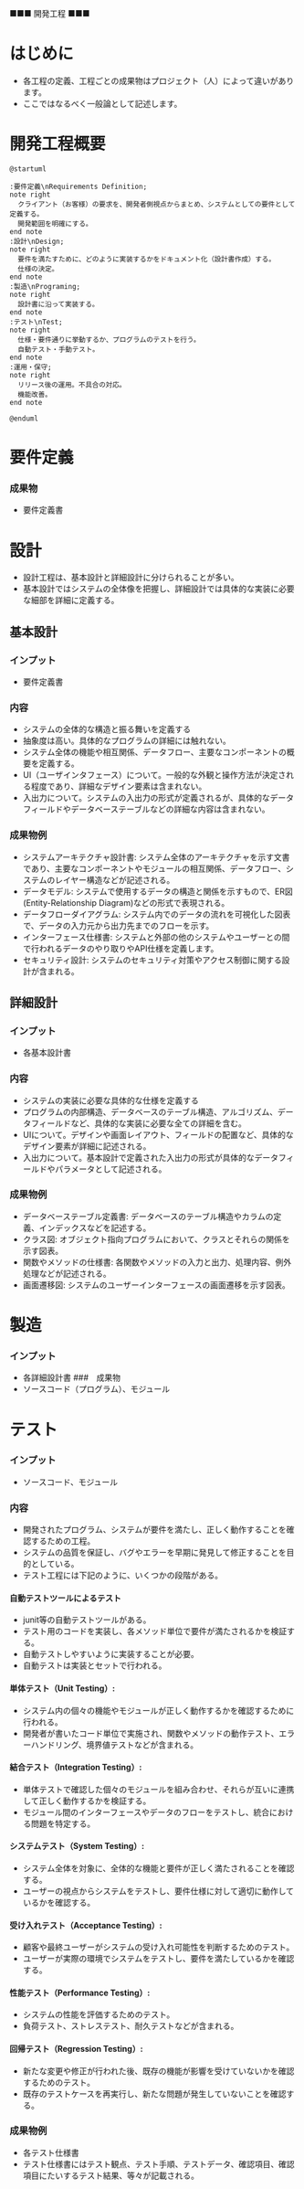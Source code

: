 ■■■ 開発工程 ■■■

# はじめに
* 各工程の定義、工程ごとの成果物はプロジェクト（人）によって違いがあります。
* ここではなるべく一般論として記述します。

# 開発工程概要
``` plantuml
@startuml

:要件定義\nRequirements Definition;
note right
  クライアント（お客様）の要求を、開発者側視点からまとめ、システムとしての要件として定義する。
  開発範囲を明確にする。
end note
:設計\nDesign;
note right
  要件を満たすために、どのように実装するかをドキュメント化（設計書作成）する。
  仕様の決定。
end note
:製造\nPrograming;
note right
  設計書に沿って実装する。
end note
:テスト\nTest;
note right
  仕様・要件通りに挙動するか、プログラムのテストを行う。
  自動テスト・手動テスト。
end note
:運用・保守;
note right
  リリース後の運用。不具合の対応。
  機能改善。
end note

@enduml
```
# 要件定義
### 成果物
* 要件定義書

# 設計
* 設計工程は、基本設計と詳細設計に分けられることが多い。
* 基本設計ではシステムの全体像を把握し、詳細設計では具体的な実装に必要な細部を詳細に定義する。
## 基本設計
### インプット
* 要件定義書
### 内容
* システムの全体的な構造と振る舞いを定義する
* 抽象度は高い。具体的なプログラムの詳細には触れない。
* システム全体の機能や相互関係、データフロー、主要なコンポーネントの概要を定義する。
* UI（ユーザインタフェース）について。一般的な外観と操作方法が決定される程度であり、詳細なデザイン要素は含まれない。
* 入出力について。システムの入出力の形式が定義されるが、具体的なデータフィールドやデータベーステーブルなどの詳細な内容は含まれない。
### 成果物例
* システムアーキテクチャ設計書: システム全体のアーキテクチャを示す文書であり、主要なコンポーネントやモジュールの相互関係、データフロー、システムのレイヤー構造などが記述される。
* データモデル: システムで使用するデータの構造と関係を示すもので、ER図(Entity-Relationship Diagram)などの形式で表現される。
* データフローダイアグラム: システム内でのデータの流れを可視化した図表で、データの入力元から出力先までのフローを示す。
* インターフェース仕様書: システムと外部の他のシステムやユーザーとの間で行われるデータのやり取りやAPI仕様を定義します。
* セキュリティ設計: システムのセキュリティ対策やアクセス制御に関する設計が含まれる。
## 詳細設計
### インプット
* 各基本設計書
### 内容
* システムの実装に必要な具体的な仕様を定義する
* プログラムの内部構造、データベースのテーブル構造、アルゴリズム、データフィールドなど、具体的な実装に必要な全ての詳細を含む。
* UIについて。デザインや画面レイアウト、フィールドの配置など、具体的なデザイン要素が詳細に記述される。
* 入出力について。基本設計で定義された入出力の形式が具体的なデータフィールドやパラメータとして記述される。
### 成果物例
* データベーステーブル定義書: データベースのテーブル構造やカラムの定義、インデックスなどを記述する。
* クラス図: オブジェクト指向プログラムにおいて、クラスとそれらの関係を示す図表。
* 関数やメソッドの仕様書: 各関数やメソッドの入力と出力、処理内容、例外処理などが記述される。
* 画面遷移図: システムのユーザーインターフェースの画面遷移を示す図表。

# 製造
### インプット
* 各詳細設計書
###　成果物
* ソースコード（プログラム）、モジュール

# テスト
### インプット
* ソースコード、モジュール
### 内容
* 開発されたプログラム、システムが要件を満たし、正しく動作することを確認するための工程。
* システムの品質を保証し、バグやエラーを早期に発見して修正することを目的としている。
* テスト工程には下記のように、いくつかの段階がある。

#### 自動テストツールによるテスト
* junit等の自動テストツールがある。
* テスト用のコードを実装し、各メソッド単位で要件が満たされるかを検証する。
* 自動テストしやすいように実装することが必要。
* 自動テストは実装とセットで行われる。
#### 単体テスト（Unit Testing）:
* システム内の個々の機能やモジュールが正しく動作するかを確認するために行われる。
* 開発者が書いたコード単位で実施され、関数やメソッドの動作テスト、エラーハンドリング、境界値テストなどが含まれる。
#### 結合テスト（Integration Testing）:
* 単体テストで確認した個々のモジュールを組み合わせ、それらが互いに連携して正しく動作するかを検証する。
* モジュール間のインターフェースやデータのフローをテストし、統合における問題を特定する。
#### システムテスト（System Testing）:
* システム全体を対象に、全体的な機能と要件が正しく満たされることを確認する。
* ユーザーの視点からシステムをテストし、要件仕様に対して適切に動作しているかを確認する。
#### 受け入れテスト（Acceptance Testing）:
* 顧客や最終ユーザーがシステムの受け入れ可能性を判断するためのテスト。
* ユーザーが実際の環境でシステムをテストし、要件を満たしているかを確認する。
#### 性能テスト（Performance Testing）:
* システムの性能を評価するためのテスト。
* 負荷テスト、ストレステスト、耐久テストなどが含まれる。
#### 回帰テスト（Regression Testing）:
* 新たな変更や修正が行われた後、既存の機能が影響を受けていないかを確認するためのテスト。
* 既存のテストケースを再実行し、新たな問題が発生していないことを確認する。

### 成果物例
* 各テスト仕様書
* テスト仕様書にはテスト観点、テスト手順、テストデータ、確認項目、確認項目にたいするテスト結果、等々が記載される。